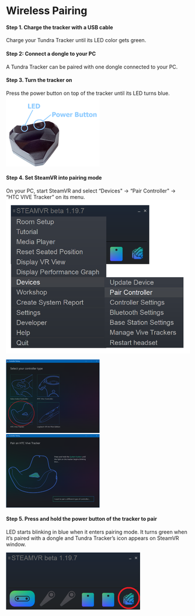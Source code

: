 # Wireless Pairing

#### Step 1. Charge the tracker with a USB cable

Charge your Tundra Tracker until its LED color gets green.



#### Step 2: Connect a dongle to your PC

A Tundra Tracker can be paired with one dongle connected to your PC.



#### Step 3. Turn the tracker on

Press the power button on top of the tracker until its LED turns blue.
<img src="images/wireless_pairing.assets/A6X3nA6u66byMBwBlbxlwJ5kYXIHmwS2NTxYVqBUYk3waBfh0napRM-xufEcXqYCukK3al4CBaHYgKD26f3G9F1wpF2uvz50VRocHNFJM47mi40iFWJY0GToLtb6Ast8An0y6l9O=s0.png" alt="img" style="zoom: 25%;" />



#### Step 4. Set SteamVR into pairing mode

On your PC, start SteamVR and select “Devices" -> “Pair Controller" -> “HTC VIVE Tracker” on its menu.
<img src="images/wireless_pairing.assets/WC54c67PLdD6preI9VK-rL_RY6hcaoNHsWEPe9dUqXPZDjjtQ5rFiV5F0lHB2uyk0k75457qBfLuhOzwtymg2m5PPtp43KmBIrCavrdu4Q4ZlCm_ADMPP4rms2Hyyf9K6wbAE9aP=s0.png" alt="img"/>

<img src="images/wireless_pairing.assets/GRrj6BLVQakIDssPzGF0K95SIXgZ-A9TY2xAK6Vqc1vwPTnSrB21YXYscMLwAzfhVxQsxs-T-vg2jVZww_ofm33b24at7HPafoRsnfI0eD_ShJvyZrzxeK_jdLUiw1hz5gNqBDYA=s0.png" alt="img" style="zoom: 25%;" /><img src="images/wireless_pairing.assets/MdOf1U_R_wbiRCFVfiRxRQqlji8IB9uudwVX0yTcNEfGNDDMRYeiCb8NepPaDdD5MT4Sn_P2Oi8nt793eVl_BimDApKhpwGTv8JWqOXmKphGJoRvlEQUrs76yLvQ-LQI0a3So5FX=s0.png" alt="img" style="zoom: 25%;" />





#### Step 5. Press and hold the power button of the tracker to pair

LED starts blinking in blue when it enters pairing mode. It turns green when it’s paired with a dongle and Tundra Tracker’s icon appears on SteamVR window.

<img src="images/wireless_pairing.assets/2DKbdJpe32MPGzqoFH82br9gF7KP8JtzWWttvsHs0GEPxnz81F3hdSxMqU4ehVFKsJ5v_uDCdOmCqFuOgTSV9KhiQ5YFhPhZC2K7A5070pJA3JvB9RkI35ACGUQf72rMW_XBApuc=s0.png" alt="img" style="zoom:50%;" />